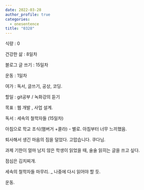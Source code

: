 ```yaml
---
date: 2022-03-28
author_profile: true
categories:
  - onesentence
title: "0328"
---
```


식량 : 0

건강한 삶 : 8일차 

블로그 글 쓰기 : 15일차

운동 : 1일차

여가 : 독서, 글쓰기, 공상, 코딩.

할일 : git공부 / 녹화강의 듣기

목표 : 웹 개발 , 사업 설계.

독서 : 세속의 철학자들 (15일차)



아침으로 학교 조식(햄버거 +콜라) - 별로. 아침부터 너무 느끼했음.

퇴사해서 생긴 마음의 짐을 덜었다. 고맙습니다. 쿠다님.

과제 기한이 얼마 남지 않은 학생이 읽었을 때, 술술 읽히는 글을 쓰고 싶다.

점심은 김치찌개.

세속의 철학자들 마무리. _ 나중에 다시 읽어야 할 듯.

운동.

